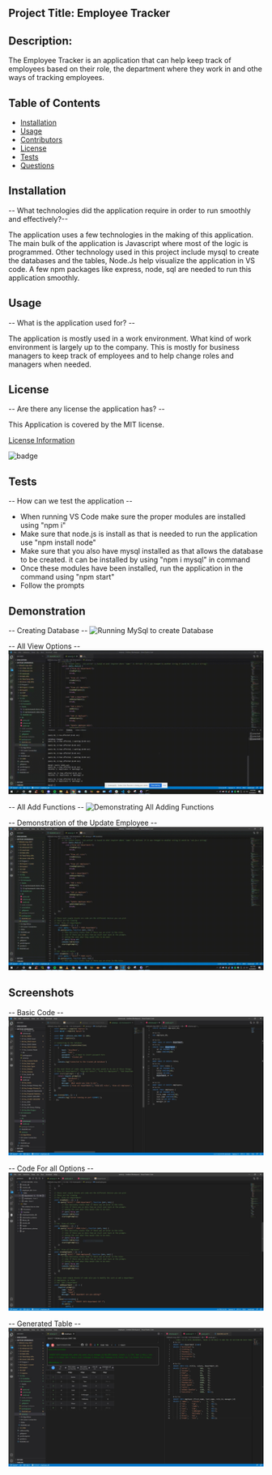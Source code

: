 ## Project Title: Employee Tracker

  ## Description:
  The Employee Tracker is an application that can help keep track of employees based on their role, the department where they work in and othe ways of tracking employees.

  ## Table of Contents
  * [Installation](#installation)
  * [Usage](#usage)
  * [Contributors](#contributors)
  * [License](#license)
  * [Tests](#tests)
  * [Questions](#questions)
  
  ## Installation
  -- What technologies did the application require in order to run smoothly and effectively?--

  The application uses a few technologies in the making of this application. The main bulk of the application is Javascript where most of the logic is programmed. Other technology used in this project include mysql to create the databases and the tables, Node.Js help visualize the application in VS code. A few npm packages like express, node, sql are needed to run this application smoothly.

  ## Usage
  -- What is the application used for? --

  The application is mostly used in a work environment. What kind of work environment is largely up to the company. This is mostly for business managers to keep track of employees and to help change roles and managers when needed.

  ## License
  -- Are there any license the application has? --

  This Application is covered by the MIT license.

  [License Information](https://opensource.org/licenses/MIT)

  ![badge](https://img.shields.io/static/v1?label=License&message=MIT&color=success)




  ## Tests
  -- How can we test the application --

  * When running VS Code make sure the proper modules are installed using "npm i"
  * Make sure that node.js is install as that is needed to run the application use "npm install node"
  * Make sure that you also have mysql installed as that allows the database to be created. it can be installed by using "npm i mysql" in command
  * Once these modules have been installed, run the application in the command using "npm start"
  * Follow the prompts





  ## Demonstration
  -- Creating Database --
  ![Running MySql to create Database](screenshots/Demo-Create_DB.gif)
  

  -- All View Options --
  ![Demonstrating All View Options](screenshots/Demo-All_View_Opt.gif)
  

  -- All Add Functions --
  ![Demonstrating All Adding Functions](screenshots/Demo-AddFunction.gif)
  

  -- Demonstration of the Update Employee --
  ![Updating the employee](screenshots/Demo-Update.gif)
  

  ## Screenshots
  -- Basic Code --
  ![Basic Code](screenshots/screenshot1.jpg)

  
  -- Code For all Options --
  ![All Option Codes](screenshots/screenshot2.jpg)


  -- Generated Table --
  ![Generated Table](screenshots/screenshot3.jpg)



  